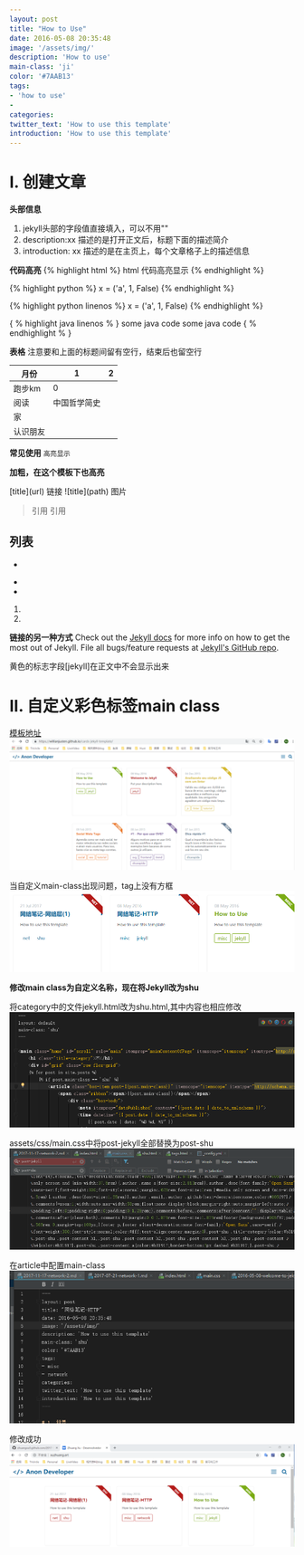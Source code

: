 ```yaml
---
layout: post
title: "How to Use"
date: 2016-05-08 20:35:48
image: '/assets/img/'
description: 'How to use'
main-class: 'ji'
color: '#7AAB13'
tags:
- 'how to use'
- 
categories:
twitter_text: 'How to use this template'
introduction: 'How to use this template'
---
```


# I. 创建文章
**头部信息**
1. jekyll头部的字段值直接填入，可以不用""
2. description:xx 描述的是打开正文后，标题下面的描述简介
3. introduction: xx 描述的是在主页上，每个文章格子上的描述信息

**代码高亮**
{% highlight html %} 
 html 代码高亮显示
{% endhighlight %}

{% highlight python %} 
x = ('a', 1, False) 
{% endhighlight %}

{% highlight python linenos %} 
x = ('a', 1, False) 
{% endhighlight %}

{ % highlight java linenos % }
some java code
some java code
{ % endhighlight % }

**表格**
注意要和上面的标题间留有空行，结束后也留空行

|月份 |1 |2 |
|-----|---|---|
|跑步km| 0 |  |
|阅读| 中国哲学简史 |  |
|家|  |  |
|认识朋友|  |  |

**常见使用**
`高亮显示`

**加粗，在这个模板下也高亮**

\[title](url) 链接
\!\[title](path) 图片

> 引用
> 引用

列表
-
-

*
*

1.
2.

**链接的另一种方式**
Check out the [Jekyll docs][jekyll] for more info on how to get the most out of Jekyll. File all bugs/feature requests at [Jekyll's GitHub repo][jekyll-gh].

[jekyll-gh]: https://github.com/mojombo/jekyll
[jekyll]:    http://jekyllrb.com

黄色的标志字段\[jekyll]在正文中不会显示出来

# II. 自定义彩色标签main class
[模板地址](http://jekyllthemes.org/themes/cards-jekyll-template/)
![模板样式](/assets/img/ji/use-1.png)

当自定义main-class出现问题，tag上没有方框
![tag上没有方框](/assets/img/ji/use-2.png)

**修改main class为自定义名称，现在将Jekyll改为shu**

将category中的文件jekyll.html改为shu.html,其中内容也相应修改
![category中html修改](/assets/img/ji/use-3.png)

assets/css/main.css中将post-jekyll全部替换为post-shu
![css中替换内容](/assets/img/ji/use-4.png)

在article中配置main-class
![article中的配置](/assets/img/ji/use-5.png)

修改成功
![修改成功](/assets/img/ji/use-6.png)